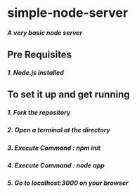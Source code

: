 # simple-node-server
##### A very basic node server


## Pre Requisites

##### 1. Node.js installed

## To set it up and get running


##### 1. Fork the repository
##### 2. Open a terminal at the directory
##### 3. Execute Command : npm init
##### 4. Execute Command : node app
##### 5. Go to localhost:3000 on your browser
